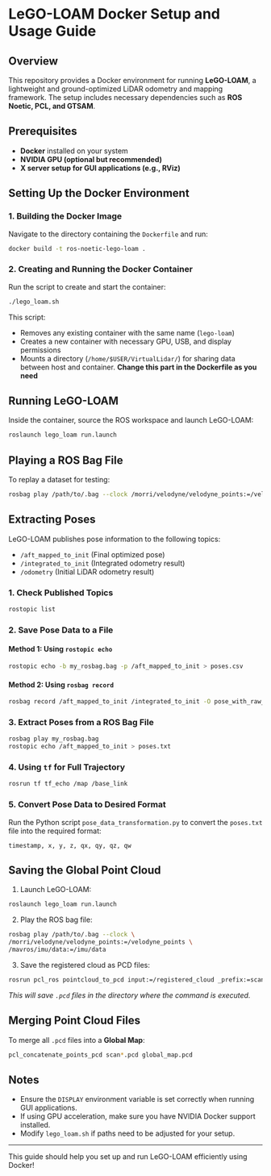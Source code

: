 # LeGO-LOAM Docker Setup and Usage Guide

## Overview
This repository provides a Docker environment for running **LeGO-LOAM**, a lightweight and ground-optimized LiDAR odometry and mapping framework. The setup includes necessary dependencies such as **ROS Noetic, PCL, and GTSAM**.

## Prerequisites
- **Docker** installed on your system
- **NVIDIA GPU (optional but recommended)**
- **X server setup for GUI applications (e.g., RViz)**

## Setting Up the Docker Environment

### 1. Building the Docker Image
Navigate to the directory containing the `Dockerfile` and run:
```bash
docker build -t ros-noetic-lego-loam .
```

### 2. Creating and Running the Docker Container
Run the script to create and start the container:
```bash
./lego_loam.sh
```
This script:
- Removes any existing container with the same name (`lego-loam`)
- Creates a new container with necessary GPU, USB, and display permissions
- Mounts a directory (`/home/$USER/VirtualLidar/`) for sharing data between host and container. **Change this part in the Dockerfile as you need**

## Running LeGO-LOAM
Inside the container, source the ROS workspace and launch LeGO-LOAM:
```bash
roslaunch lego_loam run.launch
```

## Playing a ROS Bag File
To replay a dataset for testing:
```bash
rosbag play /path/to/.bag --clock /morri/velodyne/velodyne_points:=/velodyne_points /mavros/imu/data:=/imu/data
```

## Extracting Poses
LeGO-LOAM publishes pose information to the following topics:
- `/aft_mapped_to_init` (Final optimized pose)
- `/integrated_to_init` (Integrated odometry result)
- `/odometry` (Initial LiDAR odometry result)

### 1. Check Published Topics
```bash
rostopic list
```

### 2. Save Pose Data to a File
#### Method 1: Using `rostopic echo`
```bash
rostopic echo -b my_rosbag.bag -p /aft_mapped_to_init > poses.csv
```
#### Method 2: Using `rosbag record`
```bash
rosbag record /aft_mapped_to_init /integrated_to_init -O pose_with_raw_imu_data.bag
```

### 3. Extract Poses from a ROS Bag File
```bash
rosbag play my_rosbag.bag
rostopic echo /aft_mapped_to_init > poses.txt
```

### 4. Using `tf` for Full Trajectory
```bash
rosrun tf tf_echo /map /base_link
```

### 5. Convert Pose Data to Desired Format
Run the Python script `pose_data_transformation.py` to convert the `poses.txt` file into the required format:
```
timestamp, x, y, z, qx, qy, qz, qw
```

## Saving the Global Point Cloud
1. Launch LeGO-LOAM:
```bash
roslaunch lego_loam run.launch
```
2. Play the ROS bag file:
```bash
rosbag play /path/to/.bag --clock \
/morri/velodyne/velodyne_points:=/velodyne_points \
/mavros/imu/data:=/imu/data
```
3. Save the registered cloud as PCD files:
```bash
rosrun pcl_ros pointcloud_to_pcd input:=/registered_cloud _prefix:=scan
```
*This will save `.pcd` files in the directory where the command is executed.*

## Merging Point Cloud Files
To merge all `.pcd` files into a **Global Map**:
```bash
pcl_concatenate_points_pcd scan*.pcd global_map.pcd
```

## Notes
- Ensure the `DISPLAY` environment variable is set correctly when running GUI applications.
- If using GPU acceleration, make sure you have NVIDIA Docker support installed.
- Modify `lego_loam.sh` if paths need to be adjusted for your setup.

---

This guide should help you set up and run LeGO-LOAM efficiently using Docker!

